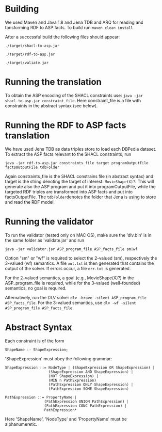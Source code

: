 


# Building

We used Maven and Java 1.8 and Jena TDB and ARQ for reading and tansforming RDF to ASP facts. To build run ```maven clean install```

After a successful build the following files should appear:

```./target/shacl-to-asp.jar```

```./target/rdf-to-asp.jar```

```./target/valiate.jar```


# Running the translation

To obtain the ASP encoding of the SHACL constraints use: ```java -jar shacl-to-asp.jar constraint_file```.
Here constraint_file is a file with  constraints in the abstract syntax (see below).


# Running the RDF to ASP facts translation

We have used Jena TDB as data triples store to load each DBPedia dataset. To extract the ASP facts relevant to the SHACL constraints, run 

```java -jar rdf-to-asp.jar constraints_file target programOutputFile factsOutputFile tdbFolder```


Again constraints_file is the SHACL constrains file (in abstract syntax) and target is the string denoting the target of interest: ```MovieShape(X)?```. 
This will generate also the ASP program and put it into programOutputFile, while the targeted RDF triples are transformed into ASP facts and put into factsOutputFile. The ```tdbFolder```denotes the folder that Jena is using to store and read the RDF model. 


# Running the validator 

To run the validator (tested only on MAC OS), make sure the 'dlv.bin' is in the same folder as 'validate.jar' and run 

```java -jar validator.jar ASP_program_file ASP_facts_file sm|wf```

Option "sm" or "wf" is required to select the 2-valued (sm), respectively the 3-valued (wf) semantics. A file ```out.txt``` is then generated that contains the output of the solver. If errors occur, a file ```err.txt``` is generated. 

For the 2-valued semantics, a goal (e.g., MovieShape(X)?) in the ASP_program_file is required, while for the 3-valued (well-founded) semantics, no goal is required. 

Alternatively, run the DLV solver ```dlv -brave -silent ASP_program_file ASP_facts_file```. For the 3-valued semantics, use 
```dlv -wf -silent ASP_program_file ASP_facts_file```. 


# Abstract Syntax

Each constraint is of the form

```ShapeName :- ShapeExpression;```

'ShapeExpression' must obey the following grammar:

```
ShapeExpression ::= NodeType | (ShapeExpression OR ShapeExpression) | 
                    (ShapeExpression AND ShapeExpression) |
                    (NOT ShapeExpression) | 
                    (MIN n PathExpression)
                    (PathExpression ONLY ShapeExpression) | 
                    (PathExpression SOME ShapeExpression)

PathExpression ::= PropertyName | 
                  (PathExpression UNION PathExpression) | 
                  (PathExpression CONC PathExpression) | 
                  PathExpression*
```

Here 'ShapeName', 'NodeType' and 'PropertyName' must be alphanumeretic.

